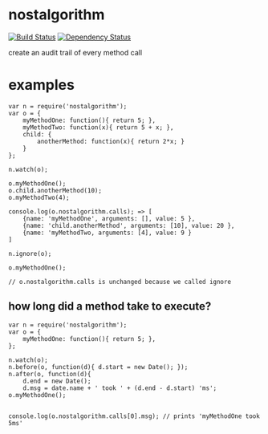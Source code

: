 nostalgorithm
=============
[![Build Status](https://travis-ci.org/chevett/nostalgorithm.png?branch=master)](https://travis-ci.org/chevett/nostalgorithm?branch=master)
[![Dependency Status](https://gemnasium.com/chevett/nostalgorithm.png)](https://gemnasium.com/chevett/nostalgorithm)


create an audit trail of every method call

examples
========
	var n = require('nostalgorithm');
	var o = {
  		myMethodOne: function(){ return 5; },
  		myMethodTwo: function(x){ return 5 + x; },
  		child: {
  			anotherMethod: function(x){ return 2*x; }
  		}
	};

	n.watch(o);

	o.myMethodOne();
	o.child.anotherMethod(10);
	o.myMethodTwo(4);

	console.log(o.nostalgorithm.calls); => [
  		{name: 'myMethodOne', arguments: [], value: 5 },
  		{name: 'child.anotherMethod', arguments: [10], value: 20 },
  		{name: 'myMethodTwo, arguments: [4], value: 9 }
	] 

	n.ignore(o);

	o.myMethodOne();

	// o.nostalgorithm.calls is unchanged because we called ignore
	
how long did a method take to execute?
-----------------
	var n = require('nostalgorithm');
	var o = {
  		myMethodOne: function(){ return 5; },
	};

	n.watch(o);
	n.before(o, function(d){ d.start = new Date(); });
	n.after(o, function(d){ 
		d.end = new Date();
		d.msg = date.name + ' took ' + (d.end - d.start) 'ms';
	o.myMethodOne();


	console.log(o.nostalgorithm.calls[0].msg); // prints 'myMethodOne took 5ms'
